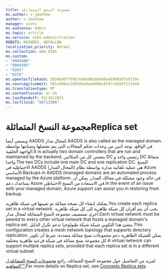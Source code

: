 ```yaml
---
title: مجموعة النسخ المتماثلة
ms.author: v-jmathew
author: v-jmathew
manager: scotv
ms.audience: Admin
ms.topic: article
ms.service: o365-administration
ROBOTS: NOINDEX, NOFOLLOW
localization_priority: Normal
ms.collection: Adm_O365
ms.custom:
- "9004400"
- "9004395"
- "8265"
- "9276"
ms.openlocfilehash: 3834696ff59b7e96e90a5b660a489003dfa9729c
ms.sourcegitcommit: 581c696ec108184adae9d4bc8f47cb9247131de8
ms.translationtype: MT
ms.contentlocale: ar-SA
ms.lasthandoff: 03/10/2021
ms.locfileid: "50713306"
---
```

# <a name="replica-set"></a><span data-ttu-id="6bec6-102">مجموعة النسخ المتماثلة</span><span class="sxs-lookup"><span data-stu-id="6bec6-102">Replica set</span></span>

<span data-ttu-id="6bec6-103">ويسمى أيضا AADDS كمجال مدار.</span><span class="sxs-lookup"><span data-stu-id="6bec6-103">AADDS is also called as the managed domain.</span></span> <span data-ttu-id="6bec6-104">في الواقع، يوجد اثنين من وحدات تحكم المجالات التي يتم تشغيلها وصيانتها بواسطة الواجهة الخلفية.</span><span class="sxs-lookup"><span data-stu-id="6bec6-104">It is actually two domain controllers that are run and maintained by the backend.</span></span> <span data-ttu-id="6bec6-105">يتضمن كل من المكاتين DC رئيسي واحد و DC متماثلا واحدا.</span><span class="sxs-lookup"><span data-stu-id="6bec6-105">The two DCs include one main DC and one replication DC.</span></span> <span data-ttu-id="6bec6-106">النسخ الاحتياطية في AADDS (المجال المدار) هي عملية تلقائية مدارة بواسطة نظام Azure الأساسي.</span><span class="sxs-lookup"><span data-stu-id="6bec6-106">Backups in AADDS (managed domain) are an automated process managed by the Azure platform.</span></span> <span data-ttu-id="6bec6-107">في حالة وجود مشكلة في مجالك المدار، يمكن أن يساعدك دعم Azure في الاستعادة من النسخ الاحتياطي.</span><span class="sxs-lookup"><span data-stu-id="6bec6-107">In the event of an issue with your managed domain, Azure support can assist you in restoring from backup.</span></span>

<span data-ttu-id="6bec6-108">يمكنك إنشاء كل نسخة مماثلة تم تعيينها في شبكة ظاهرية.</span><span class="sxs-lookup"><span data-stu-id="6bec6-108">You create each replica set in a virtual network.</span></span> <span data-ttu-id="6bec6-109">يجب أن يتم أقران كل شبكة ظاهرية إلى كل شبكة ظاهرية أخرى تستضيف مجموعة النسخ المتماثلة لمجال مدار.</span><span class="sxs-lookup"><span data-stu-id="6bec6-109">Each virtual network must be peered to every other virtual network that hosts a managed domain's replica set.</span></span> <span data-ttu-id="6bec6-110">ينشئ هذا التكوين شبكة شبكة طبولوجيا تدعم تكرار الدليل.</span><span class="sxs-lookup"><span data-stu-id="6bec6-110">This configuration creates a mesh network topology that supports directory replication.</span></span> <span data-ttu-id="6bec6-111">يمكن للشبكة الظاهرية دعم مجموعات نسخ مماثلة متعددة، شرط أن تكون كل مجموعة نسخ مماثلة في شبكة فرعية ظاهرية مختلفة.</span><span class="sxs-lookup"><span data-stu-id="6bec6-111">A virtual network can support multiple replica sets, provided that each replica set is in a different virtual subnet.</span></span>

<span data-ttu-id="6bec6-112">لمزيد من التفاصيل حول مجموعة النسخ المتماثلة، راجع [مجموعات النسخ المتماثلة ل "المفاهيم".](https://docs.microsoft.com/azure/active-directory-domain-services/concepts-replica-sets)</span><span class="sxs-lookup"><span data-stu-id="6bec6-112">For more details on Replica set, see [Concepts Replica sets](https://docs.microsoft.com/azure/active-directory-domain-services/concepts-replica-sets).</span></span>
